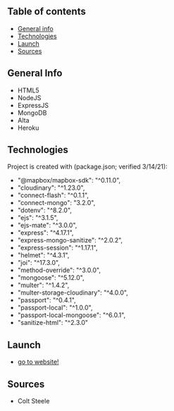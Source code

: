 ## Table of contents
* [General info](#general-info)
* [Technologies](#technologies)
* [Launch](#launch)
* [Sources](#sources)

## General Info
* HTML5
* NodeJS
* ExpressJS
* MongoDB
* Alta
* Heroku

## Technologies
Project is created with (package.json; verified 3/14/21):
* "@mapbox/mapbox-sdk": "^0.11.0",
* "cloudinary": "^1.23.0",
* "connect-flash": "^0.1.1",
* "connect-mongo": "3.2.0",
* "dotenv": "^8.2.0",
* "ejs": "^3.1.5",
* "ejs-mate": "^3.0.0",
* "express": "^4.17.1",
* "express-mongo-sanitize": "^2.0.2",
* "express-session": "^1.17.1",
* "helmet": "^4.3.1",
* "joi": "^17.3.0",
* "method-override": "^3.0.0",
* "mongoose": "^5.12.0",
* "multer": "^1.4.2",
* "multer-storage-cloudinary": "^4.0.0",
* "passport": "^0.4.1",
* "passport-local": "^1.0.0",
* "passport-local-mongoose": "^6.0.1",
* "sanitize-html": "^2.3.0" 

## Launch
* [go to website!](https://polar-bastion-38087.herokuapp.com/)

## Sources
* Colt Steele

